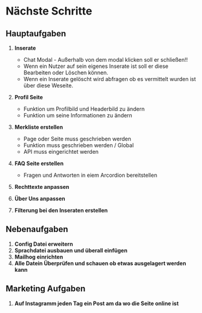 # Nächste Schritte

## Hauptaufgaben

1. **Inserate**

   - Chat Modal - Außerhalb von dem modal klicken soll er schließen!!
   - Wenn ein Nutzer auf sein eigenes Inserate ist soll er diese Bearbeiten oder Löschen können.
   - Wenn ein Inserate gelöscht wird abfragen ob es vermittelt wurden ist über diese Weseite.

2. **Profil Seite**

   - Funktion um Profilbild und Headerbild zu ändern
   - Funktion um seine Informationen zu ändern

3. **Merkliste erstellen**

   - Page oder Seite muss geschrieben werden
   - Funktion muss geschrieben werden / Global
   - API muss eingerichtet werden

4. **FAQ Seite erstellen**

   - Fragen und Antworten in eiem Arcordion bereitstellen

5. **Rechttexte anpassen**

6. **Über Uns anpassen**

7. **Filterung bei den Inseraten erstellen**

## Nebenaufgaben

1. **Config Datei erweitern**
2. **Sprachdatei ausbauen und überall einfügen**
3. **Mailhog einrichten**
4. **Alle Datein Überprüfen und schauen ob etwas ausgelagert werden kann**

## Marketing Aufgaben

1. **Auf Instagramm jeden Tag ein Post am da wo die Seite online ist**
